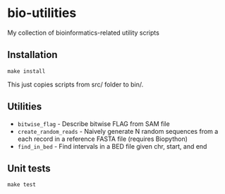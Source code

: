 bio-utilities
==============

My collection of bioinformatics-related utility scripts

Installation
------------
    make install

This just copies scripts from src/ folder to bin/.

Utilities
---------
 * `bitwise_flag` - Describe bitwise FLAG from SAM file
 * `create_random_reads` - Naively generate N random sequences from a
each record in a reference FASTA file (requires Biopython)
 * `find_in_bed` - Find intervals in a BED file given chr, start, and end

Unit tests
----------
    make test
